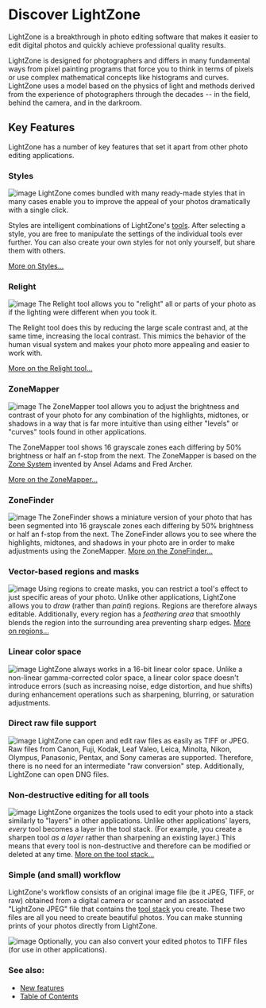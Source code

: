 Discover LightZone
==================

LightZone is a breakthrough in photo editing software that makes it
easier to edit digital photos and quickly achieve professional quality
results.

LightZone is designed for photographers and differs in many fundamental
ways from pixel painting programs that force you to think in terms of
pixels or use complex mathematical concepts like histograms and curves.
LightZone uses a model based on the physics of light and methods derived
from the experience of photographers through the decades -- in the
field, behind the camera, and in the darkroom.

Key Features
------------

LightZone has a number of key features that set it apart from other
photo editing applications.

### Styles

![image](images/Styles-Discover-en.png)
LightZone comes bundled with many ready-made styles that in many cases
enable you to improve the appeal of your photos dramatically with a
single click.

Styles are intelligent combinations of LightZone's
[tools](Tools-Editing.html). After selecting a style, you are free to
manipulate the settings of the individual tools ever further. You can
also create your own styles for not only yourself, but share them with
others.

[More on Styles...](Styles.html)

### Relight

![image](images/Relight_Icon-big.png)
The Relight tool allows you to "relight" all or parts of your photo as
if the lighting were different when you took it.

The Relight tool does this by reducing the large scale contrast and, at
the same time, increasing the local contrast. This mimics the behavior
of the human visual system and makes your photo more appealing and
easier to work with.

[More on the Relight tool...](Tool-Relight.html)

### ZoneMapper

![image](images/ZoneMapper-small-en.png)
The ZoneMapper tool allows you to adjust the brightness and contrast of
your photo for any combination of the highlights, midtones, or shadows
in a way that is far more intuitive than using either "levels" or
"curves" tools found in other applications.

The ZoneMapper tool shows 16 grayscale zones each differing by 50%
brightness or half an f-stop from the next. The ZoneMapper is based on
the [Zone System](Zone_System.html) invented by Ansel Adams and Fred
Archer.

[More on the ZoneMapper...](Tool-ZoneMapper.html)

### ZoneFinder

![image](images/ZoneFinder-small.png)
The ZoneFinder shows a miniature version of your photo that has been
segmented into 16 grayscale zones each differing by 50% brightness or
half an f-stop from the next. The ZoneFinder allows you to see where the
highlights, midtones, and shadows in your photo are in order to make
adjustments using the ZoneMapper. [More on the
ZoneFinder...](ZoneFinder.html)

### Vector-based regions and masks

![image](images/Region.png)
Using regions to create masks, you can restrict a tool's effect to just
specific areas of your photo. Unlike other applications, LightZone
allows you to *draw* (rather than *paint*) regions. Regions are
therefore always editable. Additionally, every region has a *feathering
area* that smoothly blends the region into the surrounding area
preventing sharp edges. [More on regions...](Regions.html)

### Linear color space

![image](images/16_bit.png)
LightZone always works in a 16-bit linear color space. Unlike a
non-linear gamma-corrected color space, a linear color space doesn't
introduce errors (such as increasing noise, edge distortion, and hue
shifts) during enhancement operations such as sharpening, blurring, or
saturation adjustments.

### Direct raw file support

![image](images/raw.png)
LightZone can open and edit raw files as easily as TIFF or JPEG. Raw
files from Canon, Fuji, Kodak, Leaf Valeo, Leica, Minolta, Nikon,
Olympus, Panasonic, Pentax, and Sony cameras are supported. Therefore,
there is no need for an intermediate "raw conversion" step.
Additionally, LightZone can open DNG files.

### Non-destructive editing for all tools

![image](images/Tool_Stack_Illustration-small.png)
LightZone organizes the tools used to edit your photo into a stack
similarly to "layers" in other applications. Unlike other applications'
layers, *every* tool becomes a layer in the tool stack. (For example,
you create a sharpen tool *as a layer* rather than sharpening an
existing layer.) This means that every tool is non-destructive and
therefore can be modified or deleted at any time. [More on the tool
stack...](Tool_Stack.html)

### Simple (and small) workflow

LightZone's workflow consists of an original image file (be it JPEG,
TIFF, or raw) obtained from a digital camera or scanner and an
associated "LightZone JPEG" file that contains the [tool
stack](Tool_Stack.html) you create. These two files are all you need to
create beautiful photos. You can make stunning prints of your photos
directly from LightZone.

![image](images/Workflow-en.png)
Optionally, you can also convert your edited photos to TIFF files (for
use in other applications).

### See also:

-   [New features](New_Features.html)
-   [Table of Contents](TOC.html)

